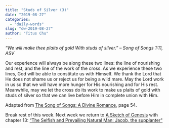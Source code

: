 ```yaml
---
title: "Studs of Silver (3)"
date: "2019-08-27"
categories: 
  - "daily-words"
slug: "dw-2019-08-27"
author: "Titus Chu"
---
```


_“We will make thee plaits of gold With studs of silver.” – Song of Songs 1:11, ASV_

Our experience will always be along these two lines: the line of nourishing and rest, and the line of the work of the cross. As we experience these two lines, God will be able to constitute us with Himself. We thank the Lord that He does not shame us or reject us for being a wild mare. May the Lord work in us so that we will have more hunger for His nourishing and for His rest. Meanwhile, may we let the cross do its work to make us plaits of gold with studs of silver so that we can live before Him in complete union with Him.

Adapted from [The Song of Songs: A Divine Romance](/song-of-songs-dr), page 54.

Break rest of this week. Next week we return to [A Sketch of Genesis](/book-gen-sketch/) with chapter 13: [“The Selfish and Prevailing Natural Man: Jacob, the supplanter"](/dw-2019-09-02)
